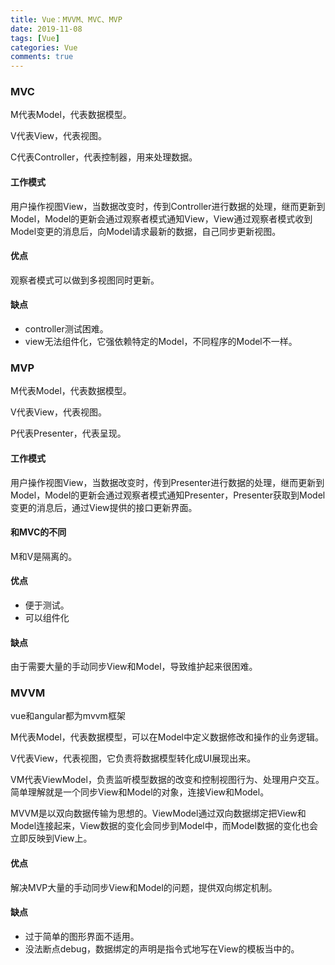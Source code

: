 ```yaml
---
title: Vue：MVVM、MVC、MVP
date: 2019-11-08
tags: [Vue]
categories: Vue
comments: true
---
```


### MVC

M代表Model，代表数据模型。

V代表View，代表视图。

C代表Controller，代表控制器，用来处理数据。

#### 工作模式
用户操作视图View，当数据改变时，传到Controller进行数据的处理，继而更新到Model，Model的更新会通过观察者模式通知View，View通过观察者模式收到Model变更的消息后，向Model请求最新的数据，自己同步更新视图。
#### 优点
观察者模式可以做到多视图同时更新。
#### 缺点
- controller测试困难。
- view无法组件化，它强依赖特定的Model，不同程序的Model不一样。


### MVP

M代表Model，代表数据模型。

V代表View，代表视图。

P代表Presenter，代表呈现。

#### 工作模式
用户操作视图View，当数据改变时，传到Presenter进行数据的处理，继而更新到Model，Model的更新会通过观察者模式通知Presenter，Presenter获取到Model变更的消息后，通过View提供的接口更新界面。

#### 和MVC的不同
M和V是隔离的。
#### 优点
- 便于测试。
- 可以组件化
#### 缺点
由于需要大量的手动同步View和Model，导致维护起来很困难。

### MVVM

vue和angular都为mvvm框架

M代表Model，代表数据模型，可以在Model中定义数据修改和操作的业务逻辑。

V代表View，代表视图，它负责将数据模型转化成UI展现出来。

VM代表ViewModel，负责监听模型数据的改变和控制视图行为、处理用户交互。简单理解就是一个同步View和Model的对象，连接View和Model。

MVVM是以双向数据传输为思想的。ViewModel通过双向数据绑定把View和Model连接起来，View数据的变化会同步到Model中，而Model数据的变化也会立即反映到View上。
#### 优点
解决MVP大量的手动同步View和Model的问题，提供双向绑定机制。
#### 缺点
- 过于简单的图形界面不适用。
- 没法断点debug，数据绑定的声明是指令式地写在View的模板当中的。

